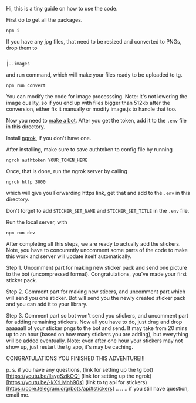 Hi, this is a tiny guide on how to use the code.

First do to get all the packages.
```
npm i
```

If you have any jpg files, that need to be resized and converted to PNGs, drop them to
```
.
|--images
```
and run command, which will make your files ready to be uploaded to tg.
```
npm run convert
```
You can modify the code for image processsing. Note: it's not lowering the image quality, so if you end up with files bigger than 512kb after the conversion, either fix it manually or modify image.js to handle that too.

Now you need to [make a bot](https://core.telegram.org/bots#3-how-do-i-create-a-bot). After you get the token, add it to the `.env`  file in this directory.

Install [ngrok](https://ngrok.com/download), if you don't have one.

After installing, make sure to save authtoken to config file by running
```
ngrok authtoken YOUR_TOKEN_HERE
```

Once, that is done, run the ngrok server by calling

```
ngrok http 3000
```

which will give you Forwarding https link, get that and add to the `.env` in this directory.

Don't forget to add `STICKER_SET_NAME` and `STICKER_SET_TITLE` in the `.env` file.

Run the local server, with
```
npm run dev
```

After completing all this steps, we are ready to actually add the stickers. Note, you have to concurently uncomment some parts of the code to make this work and server will update itself automatically.

Step 1. Uncomment part for making new sticker pack and send one picture to the bot (uncompressed format). Congratulations, you've made your first sticker pack.

Step 2. Comment part for making new sticers, and uncomment part which will send you one sticker. Bot will send you the newly created sticker pack and you can add it to your library.

Step 3. Comment part so bot won't send you stickers, and uncomment part for adding remaining stickers. Now all you have to do, just drag and drop aaaaaall of your sticker pngs to the bot and send. It may take from 20 mins up to an hour (based on how many stickers you are adding), but everything will be added eventually. Note: even after one hour your stickers may not show up, just restart the tg app, it's may be caching.

CONGRATULATIONS YOU FINISHED THIS ADVENTURE!!!

p. s. if you have any questions, 
(link for setting up the tg bot)[https://youtu.be/IlsygSzikOQ]
(link for setting up the ngrok)[https://youtu.be/-kXrLMnh90s]
(link to tg api for stickers)[https://core.telegram.org/bots/api#stickers]
..
..
.. 
if you still have question, email me.